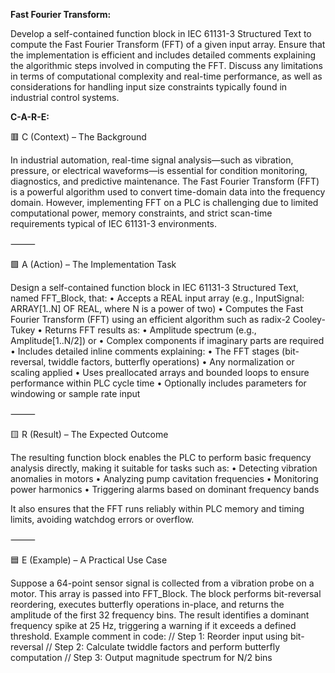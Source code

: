 **Fast Fourier Transform:**

Develop a self-contained function block in IEC 61131-3 Structured Text to compute the Fast Fourier Transform (FFT) of a given input array. Ensure that the implementation is efficient and includes detailed comments explaining the algorithmic steps involved in computing the FFT. Discuss any limitations in terms of computational complexity and real-time performance, as well as considerations for handling input size constraints typically found in industrial control systems.

**C-A-R-E:**

🟥 C (Context) – The Background

In industrial automation, real-time signal analysis—such as vibration, pressure, or electrical waveforms—is essential for condition monitoring, diagnostics, and predictive maintenance. The Fast Fourier Transform (FFT) is a powerful algorithm used to convert time-domain data into the frequency domain. However, implementing FFT on a PLC is challenging due to limited computational power, memory constraints, and strict scan-time requirements typical of IEC 61131-3 environments.

⸻

🟩 A (Action) – The Implementation Task

Design a self-contained function block in IEC 61131-3 Structured Text, named FFT_Block, that:
	•	Accepts a REAL input array (e.g., InputSignal: ARRAY[1..N] OF REAL, where N is a power of two)
	•	Computes the Fast Fourier Transform (FFT) using an efficient algorithm such as radix-2 Cooley-Tukey
	•	Returns FFT results as:
	•	Amplitude spectrum (e.g., Amplitude[1..N/2]) or
	•	Complex components if imaginary parts are required
	•	Includes detailed inline comments explaining:
	•	The FFT stages (bit-reversal, twiddle factors, butterfly operations)
	•	Any normalization or scaling applied
	•	Uses preallocated arrays and bounded loops to ensure performance within PLC cycle time
	•	Optionally includes parameters for windowing or sample rate input

⸻

🟨 R (Result) – The Expected Outcome

The resulting function block enables the PLC to perform basic frequency analysis directly, making it suitable for tasks such as:
	•	Detecting vibration anomalies in motors
	•	Analyzing pump cavitation frequencies
	•	Monitoring power harmonics
	•	Triggering alarms based on dominant frequency bands

It also ensures that the FFT runs reliably within PLC memory and timing limits, avoiding watchdog errors or overflow.

⸻

🟦 E (Example) – A Practical Use Case

Suppose a 64-point sensor signal is collected from a vibration probe on a motor. This array is passed into FFT_Block. The block performs bit-reversal reordering, executes butterfly operations in-place, and returns the amplitude of the first 32 frequency bins. The result identifies a dominant frequency spike at 25 Hz, triggering a warning if it exceeds a defined threshold.
Example comment in code:
// Step 1: Reorder input using bit-reversal
// Step 2: Calculate twiddle factors and perform butterfly computation
// Step 3: Output magnitude spectrum for N/2 bins
